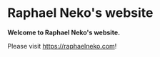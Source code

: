 # Raphael Neko's website

**Welcome to Raphael Neko's website.**

Please visit https://raphaelneko.com!
